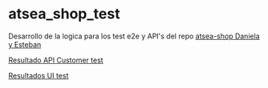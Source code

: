 # atsea_shop_test

Desarrollo de la logica para los test e2e y API's del repo [atsea-shop Daniela y Esteban](https://github.com/Daniela-git/atsea-sample-shop-app)

[Resultado API Customer test](https://daniela-esteban-praxis-test-reports.s3.us-east-2.amazonaws.com/api-tests-report/mochawesome.html)

[Resultados UI  test](https://daniela-esteban-praxis-test-reports.s3.us-east-2.amazonaws.com/ui-test-reports/)
